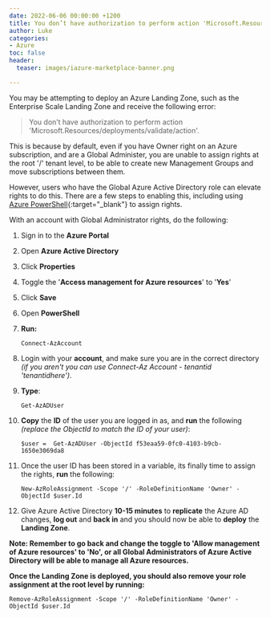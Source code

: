 ```yaml
---
date: 2022-06-06 00:00:00 +1200
title: You don’t have authorization to perform action 'Microsoft.Resources/deployments/validate/action'
author: Luke
categories:
- Azure
toc: false
header:
  teaser: images/iazure-marketplace-banner.png

---
```

You may be attempting to deploy an Azure Landing Zone, such as the Enterprise Scale Landing Zone and receive the following error:

> You don’t have authorization to perform action 'Microsoft.Resources/deployments/validate/action'.

This is because by default, even if you have Owner right on an Azure subscription, and are a Global Administer, you are unable to assign rights at the root '/' tenant level, to be able to create new Management Groups and move subscriptions between them.

However, users who have the Global Azure Active Directory role can elevate rights to do this.  There are a few steps to enabling this, including using [Azure PowerShell](https://docs.microsoft.com/en-us/powershell/azure/what-is-azure-powershell?WT.mc_id=AZ-MVP-5004796 "Azure PowerShell"){:target="_blank"} to assign rights.

With an account with Global Administrator rights, do the following:

 1. Sign in to the **Azure Portal**
 2. Open **Azure Active Directory**
 3. Click **Properties**
 4. Toggle the '**Access management for Azure resources**' to '**Yes**'
 5. Click **Save**
 6. Open **PowerShell**
 7. **Run:**

        Connect-AzAccount
 8. Login with your **account**, and make sure you are in the correct directory _(if you aren't you can use Connect-Az Account - tenantid 'tenantidhere')_.
 9. **Type**:

        Get-AzADUser
10. **Copy** the **ID** of the user you are logged in as, and **run** the following _(replace the ObjectId to match the ID of your user)_:

        $user =  Get-AzADUser -ObjectId f53eaa59-0fc0-4103-b9cb-1650e3069da8
11. Once the user ID has been stored in a variable, its finally time to assign the rights, **run** the following:

        New-AzRoleAssignment -Scope '/' -RoleDefinitionName 'Owner' -ObjectId $user.Id
12. Give Azure Active Directory **10-15 minutes** to **replicate** the Azure AD changes, **log out** and **back in** and you should now be able to **deploy** the **Landing Zone**.

**Note: Remember to go back and change the toggle to 'Allow management of Azure resources' to 'No', or all Global Administrators of Azure Active Directory will be able to manage all Azure resources.**

**Once the Landing Zone is deployed, you should also remove your role assignment at the root level by running:**

    Remove-AzRoleAssignment -Scope '/' -RoleDefinitionName 'Owner' -ObjectId $user.Id

